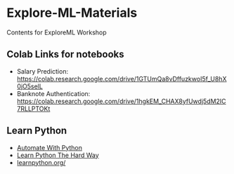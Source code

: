 # Explore-ML-Materials
Contents for ExploreML Workshop

## Colab Links for notebooks
- Salary Prediction: https://colab.research.google.com/drive/1GTUmQa8vDffuzkwoI5f_U8hX0jO5selL
- Banknote Authentication: https://colab.research.google.com/drive/1hgkEM_CHAX8yfUwdj5dM2IC7RLLPTOKt

## Learn Python
- [Automate With Python](https://automatetheboringstuff.com/)
- [Learn Python The Hard Way](https://github.com/AnirbanMukherjeeXD/Explore-ML-Materials/blob/master/resources/%5B2014%5D%5BShaw%5DLEARNPYTHONTHE%20HARDWAY.pdf)
- [learnpython.org/](https://www.learnpython.org/)
